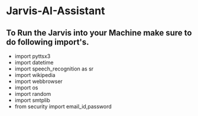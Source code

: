 # Jarvis-AI-Assistant

## To Run the Jarvis into your Machine make sure to do following import's.


* import pyttsx3
* import datetime
* import speech_recognition as sr
* import wikipedia
* import webbrowser
* import os
* import random
* import smtplib
* from security import email_id,password
